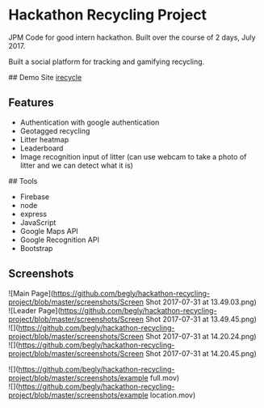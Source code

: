 # Hackathon Recycling Project
JPM Code for good intern hackathon. Built over the course of 2 days, July 2017.

Built a social platform for tracking and gamifying recycling.
  
## Demo Site
[irecycle](http://irecycle.app.arrx.uk)
  
## Features
- Authentication with google authentication
- Geotagged recycling
- Litter heatmap
- Leaderboard
- Image recognition input of litter (can use webcam to take a photo of litter and we can detect what it is)
  
## Tools
- Firebase
- node
- express
- JavaScript
- Google Maps API
- Google Recognition API
- Bootstrap

## Screenshots
![Main Page](https://github.com/begly/hackathon-recycling-project/blob/master/screenshots/Screen Shot 2017-07-31 at 13.49.03.png)  
![Leader Page](https://github.com/begly/hackathon-recycling-project/blob/master/screenshots/Screen Shot 2017-07-31 at 13.49.45.png)  
![](https://github.com/begly/hackathon-recycling-project/blob/master/screenshots/Screen Shot 2017-07-31 at 14.20.24.png)  
![](https://github.com/begly/hackathon-recycling-project/blob/master/screenshots/Screen Shot 2017-07-31 at 14.20.45.png)  

![](https://github.com/begly/hackathon-recycling-project/blob/master/screenshots/example full.mov)  
![](https://github.com/begly/hackathon-recycling-project/blob/master/screenshots/example location.mov)  
